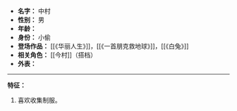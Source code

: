 
- **名字：** 中村
- **性别：** 男
- **年龄：** 
- **身份：** 小偷
- **登场作品：** [[《华丽人生》]]，[[《一首朋克救地球》]]，[[《白兔》]]
- **相关角色：** [[今村]]（搭档）
- **外表：** 

---

**特征：** 

1. 喜欢收集制服。